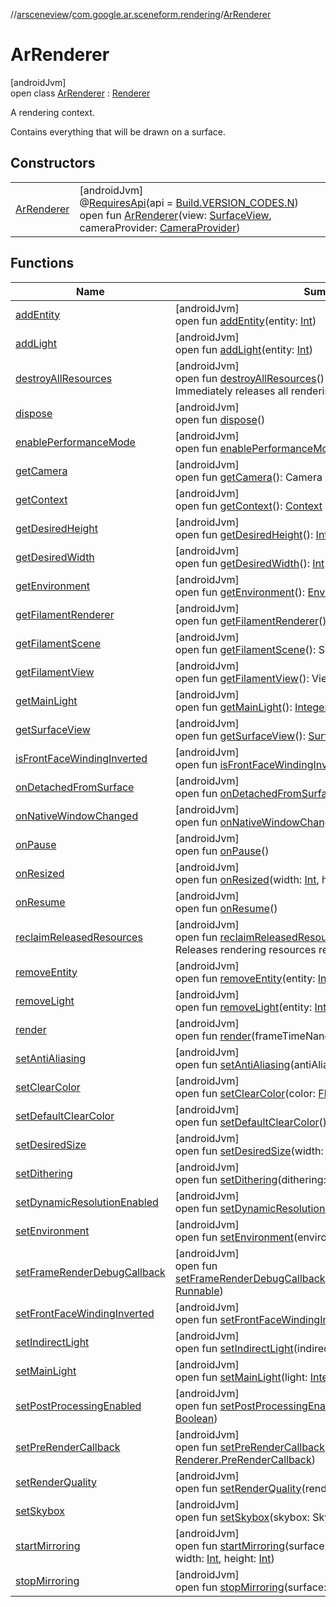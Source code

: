 //[arsceneview](../../../index.md)/[com.google.ar.sceneform.rendering](../index.md)/[ArRenderer](index.md)

# ArRenderer

[androidJvm]\
open class [ArRenderer](index.md) : [Renderer](../../../../arsceneview/com.google.ar.sceneform.rendering/-renderer/index.md)

A rendering context. 

Contains everything that will be drawn on a surface.

## Constructors

| | |
|---|---|
| [ArRenderer](-ar-renderer.md) | [androidJvm]<br>@[RequiresApi](https://developer.android.com/reference/kotlin/androidx/annotation/RequiresApi.html)(api = [Build.VERSION_CODES.N](https://developer.android.com/reference/kotlin/android/os/Build.VERSION_CODES.html))<br>open fun [ArRenderer](-ar-renderer.md)(view: [SurfaceView](https://developer.android.com/reference/kotlin/android/view/SurfaceView.html), cameraProvider: [CameraProvider](../../../../arsceneview/com.google.ar.sceneform.rendering/-camera-provider/index.md)) |

## Functions

| Name | Summary |
|---|---|
| [addEntity](index.md#-670665020%2FFunctions%2F-58641720) | [androidJvm]<br>open fun [addEntity](index.md#-670665020%2FFunctions%2F-58641720)(entity: [Int](https://kotlinlang.org/api/latest/jvm/stdlib/kotlin/-int/index.html)) |
| [addLight](index.md#2109119873%2FFunctions%2F-58641720) | [androidJvm]<br>open fun [addLight](index.md#2109119873%2FFunctions%2F-58641720)(entity: [Int](https://kotlinlang.org/api/latest/jvm/stdlib/kotlin/-int/index.html)) |
| [destroyAllResources](destroy-all-resources.md) | [androidJvm]<br>open fun [destroyAllResources](destroy-all-resources.md)()<br>Immediately releases all rendering resources, even if in use. |
| [dispose](index.md#1821972340%2FFunctions%2F-58641720) | [androidJvm]<br>open fun [dispose](index.md#1821972340%2FFunctions%2F-58641720)() |
| [enablePerformanceMode](index.md#-1633815997%2FFunctions%2F-58641720) | [androidJvm]<br>open fun [enablePerformanceMode](index.md#-1633815997%2FFunctions%2F-58641720)() |
| [getCamera](index.md#-1787714184%2FFunctions%2F-58641720) | [androidJvm]<br>open fun [getCamera](index.md#-1787714184%2FFunctions%2F-58641720)(): Camera |
| [getContext](index.md#-189225042%2FFunctions%2F-58641720) | [androidJvm]<br>open fun [getContext](index.md#-189225042%2FFunctions%2F-58641720)(): [Context](https://developer.android.com/reference/kotlin/android/content/Context.html) |
| [getDesiredHeight](index.md#-645031620%2FFunctions%2F-58641720) | [androidJvm]<br>open fun [getDesiredHeight](index.md#-645031620%2FFunctions%2F-58641720)(): [Int](https://kotlinlang.org/api/latest/jvm/stdlib/kotlin/-int/index.html) |
| [getDesiredWidth](index.md#157348657%2FFunctions%2F-58641720) | [androidJvm]<br>open fun [getDesiredWidth](index.md#157348657%2FFunctions%2F-58641720)(): [Int](https://kotlinlang.org/api/latest/jvm/stdlib/kotlin/-int/index.html) |
| [getEnvironment](index.md#287654858%2FFunctions%2F-58641720) | [androidJvm]<br>open fun [getEnvironment](index.md#287654858%2FFunctions%2F-58641720)(): [Environment](../../../../sceneview/sceneview/io.github.sceneview.environment/-environment/index.md) |
| [getFilamentRenderer](index.md#-1435621020%2FFunctions%2F-58641720) | [androidJvm]<br>open fun [getFilamentRenderer](index.md#-1435621020%2FFunctions%2F-58641720)(): Renderer |
| [getFilamentScene](index.md#-1793280025%2FFunctions%2F-58641720) | [androidJvm]<br>open fun [getFilamentScene](index.md#-1793280025%2FFunctions%2F-58641720)(): Scene |
| [getFilamentView](index.md#458606274%2FFunctions%2F-58641720) | [androidJvm]<br>open fun [getFilamentView](index.md#458606274%2FFunctions%2F-58641720)(): View |
| [getMainLight](index.md#-2083335616%2FFunctions%2F-58641720) | [androidJvm]<br>open fun [getMainLight](index.md#-2083335616%2FFunctions%2F-58641720)(): [Integer](https://developer.android.com/reference/kotlin/java/lang/Integer.html) |
| [getSurfaceView](index.md#-786783797%2FFunctions%2F-58641720) | [androidJvm]<br>open fun [getSurfaceView](index.md#-786783797%2FFunctions%2F-58641720)(): [SurfaceView](https://developer.android.com/reference/kotlin/android/view/SurfaceView.html) |
| [isFrontFaceWindingInverted](index.md#1700436020%2FFunctions%2F-58641720) | [androidJvm]<br>open fun [isFrontFaceWindingInverted](index.md#1700436020%2FFunctions%2F-58641720)(): [Boolean](https://kotlinlang.org/api/latest/jvm/stdlib/kotlin/-boolean/index.html) |
| [onDetachedFromSurface](index.md#-989906943%2FFunctions%2F-58641720) | [androidJvm]<br>open fun [onDetachedFromSurface](index.md#-989906943%2FFunctions%2F-58641720)() |
| [onNativeWindowChanged](index.md#-1507042366%2FFunctions%2F-58641720) | [androidJvm]<br>open fun [onNativeWindowChanged](index.md#-1507042366%2FFunctions%2F-58641720)(surface: [Surface](https://developer.android.com/reference/kotlin/android/view/Surface.html)) |
| [onPause](index.md#-791408324%2FFunctions%2F-58641720) | [androidJvm]<br>open fun [onPause](index.md#-791408324%2FFunctions%2F-58641720)() |
| [onResized](index.md#2117441093%2FFunctions%2F-58641720) | [androidJvm]<br>open fun [onResized](index.md#2117441093%2FFunctions%2F-58641720)(width: [Int](https://kotlinlang.org/api/latest/jvm/stdlib/kotlin/-int/index.html), height: [Int](https://kotlinlang.org/api/latest/jvm/stdlib/kotlin/-int/index.html)) |
| [onResume](index.md#322288667%2FFunctions%2F-58641720) | [androidJvm]<br>open fun [onResume](index.md#322288667%2FFunctions%2F-58641720)() |
| [reclaimReleasedResources](reclaim-released-resources.md) | [androidJvm]<br>open fun [reclaimReleasedResources](reclaim-released-resources.md)(): [Long](https://kotlinlang.org/api/latest/jvm/stdlib/kotlin/-long/index.html)<br>Releases rendering resources ready for garbage collection |
| [removeEntity](index.md#1213550611%2FFunctions%2F-58641720) | [androidJvm]<br>open fun [removeEntity](index.md#1213550611%2FFunctions%2F-58641720)(entity: [Int](https://kotlinlang.org/api/latest/jvm/stdlib/kotlin/-int/index.html)) |
| [removeLight](index.md#1754259026%2FFunctions%2F-58641720) | [androidJvm]<br>open fun [removeLight](index.md#1754259026%2FFunctions%2F-58641720)(entity: [Int](https://kotlinlang.org/api/latest/jvm/stdlib/kotlin/-int/index.html)) |
| [render](index.md#-1281190603%2FFunctions%2F-58641720) | [androidJvm]<br>open fun [render](index.md#-1281190603%2FFunctions%2F-58641720)(frameTimeNanos: [Long](https://kotlinlang.org/api/latest/jvm/stdlib/kotlin/-long/index.html)): [Boolean](https://kotlinlang.org/api/latest/jvm/stdlib/kotlin/-boolean/index.html) |
| [setAntiAliasing](index.md#-1982947815%2FFunctions%2F-58641720) | [androidJvm]<br>open fun [setAntiAliasing](index.md#-1982947815%2FFunctions%2F-58641720)(antiAliasing: View.AntiAliasing) |
| [setClearColor](index.md#1974851928%2FFunctions%2F-58641720) | [androidJvm]<br>open fun [setClearColor](index.md#1974851928%2FFunctions%2F-58641720)(color: [Float4](../../../../sceneview/sceneview/dev.romainguy.kotlin.math/-float4/index.md)) |
| [setDefaultClearColor](index.md#1458875954%2FFunctions%2F-58641720) | [androidJvm]<br>open fun [setDefaultClearColor](index.md#1458875954%2FFunctions%2F-58641720)() |
| [setDesiredSize](index.md#-797064807%2FFunctions%2F-58641720) | [androidJvm]<br>open fun [setDesiredSize](index.md#-797064807%2FFunctions%2F-58641720)(width: [Int](https://kotlinlang.org/api/latest/jvm/stdlib/kotlin/-int/index.html), height: [Int](https://kotlinlang.org/api/latest/jvm/stdlib/kotlin/-int/index.html)) |
| [setDithering](index.md#-1436932183%2FFunctions%2F-58641720) | [androidJvm]<br>open fun [setDithering](index.md#-1436932183%2FFunctions%2F-58641720)(dithering: View.Dithering) |
| [setDynamicResolutionEnabled](index.md#366974975%2FFunctions%2F-58641720) | [androidJvm]<br>open fun [setDynamicResolutionEnabled](index.md#366974975%2FFunctions%2F-58641720)(isEnabled: [Boolean](https://kotlinlang.org/api/latest/jvm/stdlib/kotlin/-boolean/index.html)) |
| [setEnvironment](index.md#312329172%2FFunctions%2F-58641720) | [androidJvm]<br>open fun [setEnvironment](index.md#312329172%2FFunctions%2F-58641720)(environment: [Environment](../../../../sceneview/sceneview/io.github.sceneview.environment/-environment/index.md)) |
| [setFrameRenderDebugCallback](index.md#1471003563%2FFunctions%2F-58641720) | [androidJvm]<br>open fun [setFrameRenderDebugCallback](index.md#1471003563%2FFunctions%2F-58641720)(onFrameRenderDebugCallback: [Runnable](https://developer.android.com/reference/kotlin/java/lang/Runnable.html)) |
| [setFrontFaceWindingInverted](index.md#-1851230330%2FFunctions%2F-58641720) | [androidJvm]<br>open fun [setFrontFaceWindingInverted](index.md#-1851230330%2FFunctions%2F-58641720)(inverted: [Boolean](https://developer.android.com/reference/kotlin/java/lang/Boolean.html)) |
| [setIndirectLight](index.md#-115495958%2FFunctions%2F-58641720) | [androidJvm]<br>open fun [setIndirectLight](index.md#-115495958%2FFunctions%2F-58641720)(indirectLight: IndirectLight) |
| [setMainLight](index.md#1574888588%2FFunctions%2F-58641720) | [androidJvm]<br>open fun [setMainLight](index.md#1574888588%2FFunctions%2F-58641720)(light: [Integer](https://developer.android.com/reference/kotlin/java/lang/Integer.html)) |
| [setPostProcessingEnabled](index.md#-1597081249%2FFunctions%2F-58641720) | [androidJvm]<br>open fun [setPostProcessingEnabled](index.md#-1597081249%2FFunctions%2F-58641720)(enablePostProcessing: [Boolean](https://kotlinlang.org/api/latest/jvm/stdlib/kotlin/-boolean/index.html)) |
| [setPreRenderCallback](index.md#-692941693%2FFunctions%2F-58641720) | [androidJvm]<br>open fun [setPreRenderCallback](index.md#-692941693%2FFunctions%2F-58641720)(preRenderCallback: [Renderer.PreRenderCallback](../../../../arsceneview/com.google.ar.sceneform.rendering/-renderer/-pre-render-callback/index.md)) |
| [setRenderQuality](index.md#-586211505%2FFunctions%2F-58641720) | [androidJvm]<br>open fun [setRenderQuality](index.md#-586211505%2FFunctions%2F-58641720)(renderQuality: View.RenderQuality) |
| [setSkybox](index.md#528419244%2FFunctions%2F-58641720) | [androidJvm]<br>open fun [setSkybox](index.md#528419244%2FFunctions%2F-58641720)(skybox: Skybox) |
| [startMirroring](index.md#1656025779%2FFunctions%2F-58641720) | [androidJvm]<br>open fun [startMirroring](index.md#1656025779%2FFunctions%2F-58641720)(surface: [Surface](https://developer.android.com/reference/kotlin/android/view/Surface.html), left: [Int](https://kotlinlang.org/api/latest/jvm/stdlib/kotlin/-int/index.html), bottom: [Int](https://kotlinlang.org/api/latest/jvm/stdlib/kotlin/-int/index.html), width: [Int](https://kotlinlang.org/api/latest/jvm/stdlib/kotlin/-int/index.html), height: [Int](https://kotlinlang.org/api/latest/jvm/stdlib/kotlin/-int/index.html)) |
| [stopMirroring](index.md#-306291665%2FFunctions%2F-58641720) | [androidJvm]<br>open fun [stopMirroring](index.md#-306291665%2FFunctions%2F-58641720)(surface: [Surface](https://developer.android.com/reference/kotlin/android/view/Surface.html)) |
